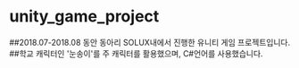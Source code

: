 # unity_game_project

##2018.07-2018.08 동안 동아리 SOLUX내에서 진행한 유니티 게임 프로젝트입니다.
##학교 캐릭터인 '눈송이'를 주 캐릭터를 활용했으며, C#언어를 사용했습니다.
